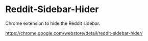 # Reddit-Sidebar-Hider
Chrome extension to hide the Reddit sidebar.

https://chrome.google.com/webstore/detail/reddit-sidebar-hider/
